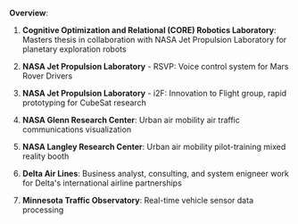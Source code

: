 **Overview**:

1. **Cognitive Optimization and Relational (CORE) Robotics Laboratory**: Masters thesis in collaboration with NASA Jet Propulsion Laboratory for planetary exploration robots

2. **NASA Jet Propulsion Laboratory** - RSVP: Voice control system for Mars Rover Drivers

3. **NASA Jet Propulsion Laboratory** - i2F: Innovation to Flight group, rapid prototyping for CubeSat research

3. **NASA Glenn Research Center**: Urban air mobility air traffic communications visualization

4. **NASA Langley Research Center**: Urban air mobility pilot-training mixed reality booth

5. **Delta Air Lines**: Business analyst, consulting, and system enigneer work for Delta's international airline partnerships

6. **Minnesota Traffic Observatory**: Real-time vehicle sensor data processing
